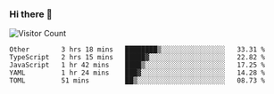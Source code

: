 ### Hi there 👋

![Visitor Count](https://profile-counter.glitch.me/andepzai/count.svg)

<!--START_SECTION:waka-->
```text
Other        3 hrs 18 mins   ████████▒░░░░░░░░░░░░░░░░   33.31 % 
TypeScript   2 hrs 15 mins   █████▓░░░░░░░░░░░░░░░░░░░   22.82 % 
JavaScript   1 hr 42 mins    ████▒░░░░░░░░░░░░░░░░░░░░   17.25 % 
YAML         1 hr 24 mins    ███▓░░░░░░░░░░░░░░░░░░░░░   14.28 % 
TOML         51 mins         ██▒░░░░░░░░░░░░░░░░░░░░░░   08.73 % 
```
<!--END_SECTION:waka-->